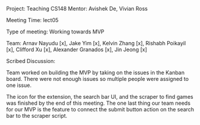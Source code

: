 Project: Teaching CS148 Mentor: Avishek De, Vivian Ross

Meeting Time: lect05

Type of meeting: Working towards MVP

Team: Arnav Nayudu [x], Jake Yim [x], Kelvin Zhang [x], Rishabh Poikayil [x], Clifford Xu [x], Alexander Granados [x], Jin Jeong [x]

Scribed Discussion:

Team worked on building the MVP by taking on the issues in the Kanban board. There were not enough issues so multiple people were assigned to one issue. 

The icon for the extension, the search bar UI, and the scraper to find games was finished by the end of this meeting. The one last thing our team needs for our MVP is the feature to connect the submit button action on the search bar to the scraper script.
